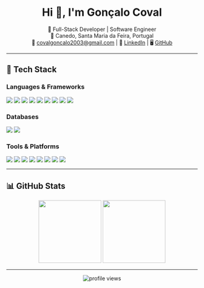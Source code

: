 <h1 align="center">Hi 👋, I'm Gonçalo Coval</h1>

<p align="center">
  🚀 Full-Stack Developer | Software Engineer<br>
  📍 Canedo, Santa Maria da Feira, Portugal<br>
  📧 <a href="mailto:covalgoncalo2003@gmail.com">covalgoncalo2003@gmail.com</a> |
  🔗 <a href="https://www.linkedin.com/in/goncalocoval">LinkedIn</a> |
  🖥️ <a href="https://github.com/goncalocoval">GitHub</a>
</p>

---

## 🧠 Tech Stack

### Languages & Frameworks  
<p>
  <img src="https://img.shields.io/badge/JavaScript-F7DF1E?style=flat&logo=javascript&logoColor=black" />
  <img src="https://img.shields.io/badge/TypeScript-3178C6?style=flat&logo=typescript&logoColor=white" />
  <img src="https://img.shields.io/badge/React-61DAFB?style=flat&logo=react&logoColor=black" />
  <img src="https://img.shields.io/badge/Next.js-000?style=flat&logo=nextdotjs&logoColor=white" />
  <img src="https://img.shields.io/badge/NestJS-E0234E?style=flat&logo=nestjs&logoColor=white" />
  <img src="https://img.shields.io/badge/Node.js-339933?style=flat&logo=nodedotjs&logoColor=white" />
  <img src="https://img.shields.io/badge/PowerShell-5391FE?style=flat&logo=powershell&logoColor=white" />
  <img src="https://img.shields.io/badge/Java-ED8B00?style=flat&logo=java&logoColor=white" />
  <img src="https://img.shields.io/badge/PHP-777BB4?style=flat&logo=php&logoColor=white" />
</p>

### Databases  
<p>
  <img src="https://img.shields.io/badge/PostgreSQL-4169E1?style=flat&logo=postgresql&logoColor=white" />
  <img src="https://img.shields.io/badge/MySQL-4479A1?style=flat&logo=mysql&logoColor=white" />
</p>

### Tools & Platforms  
<p>
  <img src="https://img.shields.io/badge/Git-F05032?style=flat&logo=git&logoColor=white" />
  <img src="https://img.shields.io/badge/GitHub-181717?style=flat&logo=github&logoColor=white" />
  <img src="https://img.shields.io/badge/Docker-2496ED?style=flat&logo=docker&logoColor=white" />
  <img src="https://img.shields.io/badge/Swagger-85EA2D?style=flat&logo=swagger&logoColor=black" />
  <img src="https://img.shields.io/badge/Figma-F24E1E?style=flat&logo=figma&logoColor=white" />
  <img src="https://img.shields.io/badge/Heroku-430098?style=flat&logo=heroku&logoColor=white" />
  <img src="https://img.shields.io/badge/Vercel-000000?style=flat&logo=vercel&logoColor=white" />
  <img src="https://img.shields.io/badge/Postman-FF6C37?style=flat&logo=postman&logoColor=white" />
</p>

---

## 📊 GitHub Stats

<p align="center">
  <img src="https://github-readme-stats.vercel.app/api?username=goncalocoval&show_icons=true&theme=tokyonight" height="165" />
  <img src="https://github-readme-stats.vercel.app/api/top-langs/?username=goncalocoval&layout=compact&theme=tokyonight" height="165" />
</p>

---

<p align="center">
  <img src="https://komarev.com/ghpvc/?username=goncalocoval&color=blue&style=flat-square" alt="profile views"/>
</p>
